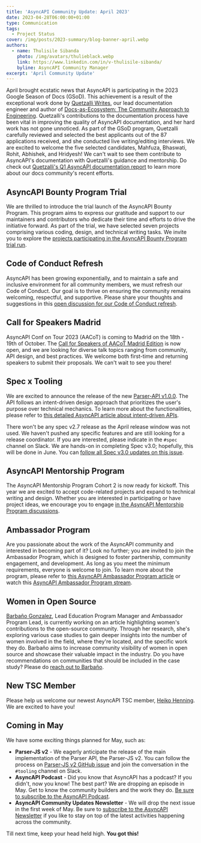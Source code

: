 ```yaml
---
title: 'AsyncAPI Community Update: April 2023'
date: 2023-04-28T06:00:00+01:00
type: Communication
tags:
  - Project Status
cover: /img/posts/2023-summary/blog-banner-april.webp
authors:
  - name: Thulisile Sibanda
    photo: /img/avatars/thulieblack.webp
    link: https://www.linkedin.com/in/v-thulisile-sibanda/
    byline: AsyncAPI Community Manager
excerpt: 'April Community Update'
---
```


April brought ecstatic news that AsyncAPI is participating in the 2023 Google Season of Docs (GSoD). This achievement is a result of the exceptional work done by [Quetzalli Writes](https://www.linkedin.com/in/quetzalli-writes/), our lead documentation engineer and author of [Docs-as-Ecosystem: The Community Approach to Engineering](https://docsasecosystem.com/). Quetzalli's contributions to the documentation process have been vital in improving the quality of AsyncAPI documentation, and her hard work has not gone unnoticed. As part of the GSoD program, Quetzalli carefully reviewed and selected the best applicants out of the 87 applications received, and she conducted live writing/editing interviews. We are excited to welcome the five selected candidates, Mahfuza, Bhaswati, Rohit, Abhishek, and Hridyesh! We can't wait to see them contribute to AsyncAPI's documentation with Quetzalli's guidance and mentorship. Do check out [Quetzalli's Q1 AsyncAPI documentation report](https://www.asyncapi.com/blog/2023-Q1-docs-report) to learn more about our docs community's recent efforts.

## AsyncAPI Bounty Program Trial

We are thrilled to introduce the trial launch of the AsyncAPI Bounty Program. This program aims to express our gratitude and support to our maintainers and contributors who dedicate their time and efforts to drive the initiative forward. As part of the trial, we have selected seven projects comprising various coding, design, and technical writing tasks. We invite you to explore the [projects participating in the AsyncAPI Bounty Program trial run](https://github.com/issues?q=is%3Aopen+org%3Aasyncapi+label%3A%22bounty%22).

## Code of Conduct Refresh

AsyncAPI has been growing exponentially, and to maintain a safe and inclusive environment for all community members, we must refresh our Code of Conduct. Our goal is to thrive on ensuring the community remains welcoming, respectful, and supportive. Please share your thoughts and suggestions in this [open discussion for our Code of Conduct refresh](https://github.com/orgs/asyncapi/discussions/682).

## Call for Speakers Madrid

AsyncAPI Conf on Tour 2023 (AACoT) is coming to Madrid on the 18th - 19th of October. The [Call for Speakers of AACoT Madrid Edition](https://sessionize.com/aacot-madrid/) is now open, and we are looking for diverse talk topics ranging from community, API design, and best practices. We welcome both first-time and returning speakers to submit their proposals. We can't wait to see you there!

## Spec x Tooling

We are excited to announce the release of the new [Parser-API v1.0.0](https://github.com/asyncapi/parser-api). The API follows an intent-driven design approach that prioritizes the user's purpose over technical mechanics. To learn more about the functionalities, please refer to [this detailed AsyncAPI article about intent-driven APIs](https://www.asyncapi.com/blog/intent-driven-api).

There won't be any spec v2.7 release as the April release window was not used. We haven't pushed any specific features and are still looking for a release coordinator. If you are interested, please indicate in the `#spec` channel on Slack. We are hands-on in completing Spec v3.0; hopefully, this will be done in June. You can [follow all Spec v3.0 updates on this issue](https://github.com/asyncapi/spec/issues/691#issuecomment-1488873682).

## AsyncAPI Mentorship Program

The AsyncAPI Mentorship Program Cohort 2 is now ready for kickoff. This year we are excited to accept code-related projects and expand to technical writing and design. Whether you are interested in participating or have project ideas, we encourage you to engage [in the AsyncAPI Mentorship Program discussions](https://github.com/orgs/asyncapi/discussions/689).

## Ambassador Program

Are you passionate about the work of the AsyncAPI community and interested in becoming part of it? Look no further; you are invited to join the Ambassador Program, which is designed to foster partnership, community engagement, and development. As long as you meet the minimum requirements, everyone is welcome to join. To learn more about the program, please refer to [this AsyncAPI Ambassador Program article](https://www.asyncapi.com/blog/asyncapi-ambassador-program) or watch this [AsyncAPI Ambassador Program stream](https://youtu.be/3rg_7hIb9PQ).

## Women in Open Source

[Barbaño Gonzalez](https://www.linkedin.com/in/barbano-gonzalez-moreno), Lead Education Program Manager and Ambassador Program Lead, is currently working on an article highlighting women's contributions to the open-source community. Through her research, she's exploring various case studies to gain deeper insights into the number of women involved in the field, where they're located, and the specific work they do. Barbaño aims to increase community visibility of women in open source and showcase their valuable impact in the industry. Do you have recommendations on communities that should be included in the case study? Please do [reach out to Barbaño](https://www.linkedin.com/in/barbano-gonzalez-moreno).

## New TSC Member

Please help us welcome our newest AsyncAPI TSC member, [Heiko Henning](https://www.github.com/GreenRover). We are excited to have you!

## Coming in May

We have some exciting things planned for May, such as:

- **Parser-JS v2** - We eagerly anticipate the release of the main implementation of the Parser API, the Parser-JS v2. You can follow the process on [Parser-JS v2 GitHub issue](https://github.com/asyncapi/parser-js/issues/585) and join the conversation in the `#tooling` channel on Slack.
- **AsyncAPI Podcast** - Did you know that AsyncAPI has a podcast? If you didn't, now you know! The best part? We are dropping an episode in May. Get to know the community builders and the work they do. [Be sure to subscribe to the AsyncAPI Podcast](https://open.spotify.com/show/73BrcNwJ5ZI9ygR8nfElZi).
- **AsyncAPI Community Updates Newsletter** - We will drop the next issue in the first week of May. Be sure to [subscribe to the AsyncAPI Newsletter](https://www.asyncapi.com/newsletter) if you like to stay on top of the latest activities happening across the community.

Till next time, keep your head held high. **You got this!**
